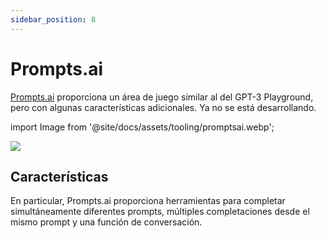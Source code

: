 ```yaml
---
sidebar_position: 8
---
```


# Prompts.ai

[Prompts.ai](https://prompts.ai/) proporciona un área de juego similar al del GPT-3 Playground, pero con algunas características adicionales. Ya no se está desarrollando.

import Image from '@site/docs/assets/tooling/promptsai.webp';

<div style={{textAlign: 'center'}}>
  <img src={Image} style={{width: "750px"}} />
</div>

## Características

En particular, Prompts.ai proporciona herramientas para completar simultáneamente diferentes prompts, múltiples completaciones desde el mismo prompt y una función de conversación.
